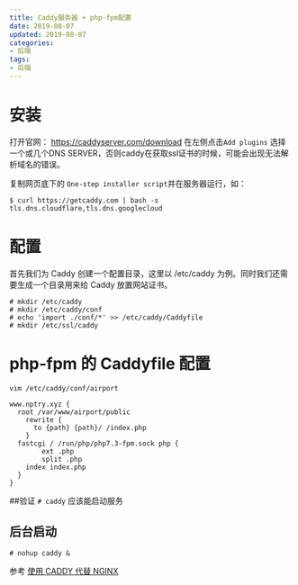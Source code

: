 ```yaml
---
title: Caddy服务器 + php-fpm配置
date: 2019-08-07
updated: 2019-08-07
categories:
- 后端
tags:
- 后端
---
```


# 安装

打开官网： https://caddyserver.com/download 在左侧点击`Add plugins`
选择一个或几个DNS SERVER，否则caddy在获取ssl证书的时候，可能会出现无法解析域名的错误。

复制网页底下的 `One-step installer script`并在服务器运行，如：
```
$ curl https://getcaddy.com | bash -s tls.dns.cloudflare,tls.dns.googlecloud
```

# 配置

首先我们为 Caddy 创建一个配置目录，这里以 /etc/caddy 为例。同时我们还需要生成一个目录用来给 Caddy 放置网站证书。
```
# mkdir /etc/caddy
# mkdir /etc/caddy/conf
# echo 'import ./conf/*' >> /etc/caddy/Caddyfile
# mkdir /etc/ssl/caddy
```

# php-fpm 的 Caddyfile 配置

`vim /etc/caddy/conf/airport`
```
www.nptry.xyz {
  root /var/www/airport/public
	rewrite {
	  to {path} {path}/ /index.php
	}
  fastcgi / /run/php/php7.3-fpm.sock php {
		ext .php
		split .php
    index index.php
  }
}
```

##验证
`# caddy` 应该能启动服务


## 后台启动
`# nohup caddy &`

参考 [使用 CADDY 代替 NGINX](https://imnerd.org/use-caddy-replace-nginx.html)
